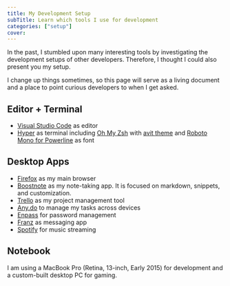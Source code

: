 ```yaml
---
title: My Development Setup
subTitle: Learn which tools I use for development
categories: ["setup"]
cover: 
---
```


In the past, I stumbled upon many interesting tools by investigating the development setups of other developers. Therefore, I thought I could also present you my setup.

I change up things sometimes, so this page will serve as a living document and a place to point curious developers to when I get asked.

## Editor + Terminal

* [Visual Studio Code](https://code.visualstudio.com/) as editor
* [Hyper](https://hyper.is/) as terminal including [Oh My Zsh](https://github.com/robbyrussell/oh-my-zsh) with [avit theme](https://github.com/robbyrussell/oh-my-zsh/wiki/themes#avit) and [Roboto Mono for Powerline](https://github.com/powerline/fonts) as font

## Desktop Apps

* [Firefox](https://www.mozilla.org/en-US/firefox/) as my main browser
* [Boostnote](https://boostnote.io) as my note-taking app. It is focused on markdown, snippets, and customization.
* [Trello](https://trello.com/) as my project management tool
* [Any.do](https://web.any.do/) to manage my tasks across devices
* [Enpass](https://enpass.io/) for password management
* [Franz](https://meetfranz.com/) as messaging app
* [Spotify](https://www.spotify.com/) for music streaming

## Notebook

I am using a MacBook Pro (Retina, 13-inch, Early 2015) for development and a custom-built desktop PC for gaming.